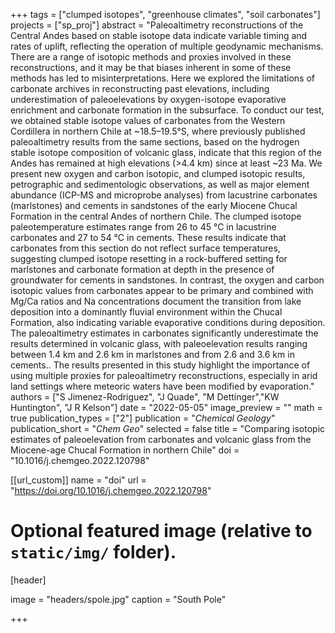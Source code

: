 +++
tags = ["clumped isotopes", "greenhouse climates", "soil carbonates"]
projects = ["sp_proj"]
abstract = "Paleoaltimetry reconstructions of the Central Andes based on stable isotope data indicate variable timing and rates of uplift, reflecting the operation of multiple geodynamic mechanisms. There are a range of isotopic methods and proxies involved in these reconstructions, and it may be that biases inherent in some of these methods has led to misinterpretations. Here we explored the limitations of carbonate archives in reconstructing past elevations, including underestimation of paleoelevations by oxygen-isotope evaporative enrichment and carbonate formation in the subsurface. To conduct our test, we obtained stable isotope values of carbonates from the Western Cordillera in northern Chile at ~18.5–19.5°S, where previously published paleoaltimetry results from the same sections, based on the hydrogen stable isotope composition of volcanic glass, indicate that this region of the Andes has remained at high elevations (>4.4 km) since at least ~23 Ma. We present new oxygen and carbon isotopic, and clumped isotopic results, petrographic and sedimentologic observations, as well as major element abundance (ICP-MS and microprobe analyses) from lacustrine carbonates (marlstones) and cements in sandstones of the early Miocene Chucal Formation in the central Andes of northern Chile. The clumped isotope paleotemperature estimates range from 26 to 45 °C in lacustrine carbonates and 27 to 54 °C in cements. These results indicate that carbonates from this section do not reflect surface temperatures, suggesting clumped isotope resetting in a rock-buffered setting for marlstones and carbonate formation at depth in the presence of groundwater for cements in sandstones. In contrast, the oxygen and carbon isotopic values from carbonates appear to be primary and combined with Mg/Ca ratios and Na concentrations document the transition from lake deposition into a dominantly fluvial environment within the Chucal Formation, also indicating variable evaporative conditions during deposition. The paleoaltimetry estimates in carbonates significantly underestimate the results determined in volcanic glass, with paleoelevation results ranging between 1.4 km and 2.6 km in marlstones and from 2.6 and 3.6 km in cements.. The results presented in this study highlight the importance of using multiple proxies for paleoaltimetry reconstructions, especially in arid land settings where meteoric waters have been modified by evaporation."
authors = ["S Jimenez-Rodriguez",  "J Quade", "M Dettinger","KW Huntington", "J R Kelson"]
date = "2022-05-05"
image_preview = ""
math = true
publication_types = ["2"]
publication = "*Chemical Geology*"
publication_short = "*Chem Geo*"
selected = false
title = "Comparing isotopic estimates of paleoelevation from carbonates and volcanic glass from the Miocene-age Chucal Formation in northern Chile"
doi = "10.1016/j.chemgeo.2022.120798"

[[url_custom]]
name = "doi"
url = "https://doi.org/10.1016/j.chemgeo.2022.120798"

# Optional featured image (relative to `static/img/` folder).
[header]

image = "headers/spole.jpg"
caption = "South Pole"

+++
